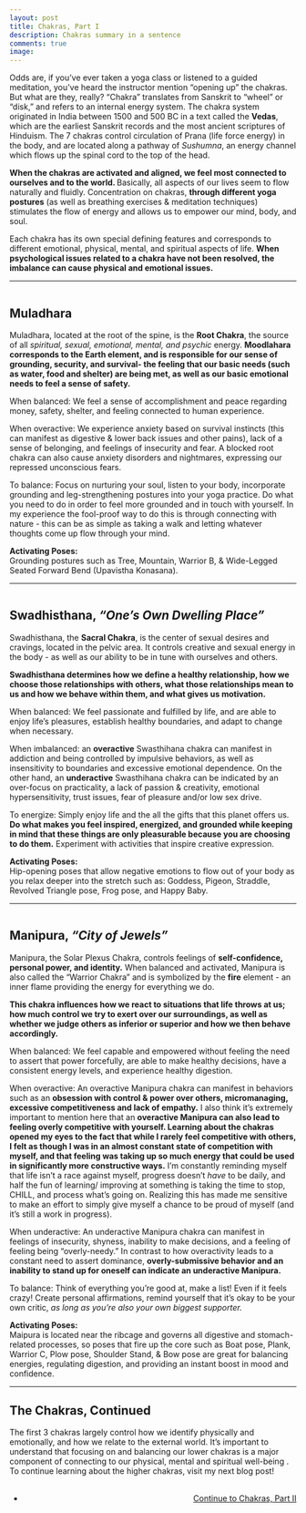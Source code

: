 ```yaml
---
layout: post
title: Chakras, Part I
description: Chakras summary in a sentence
comments: true
image: 
---
```

<div>
    <p>
    Odds are, if you’ve ever taken a yoga class or listened to a guided meditation, you’ve heard the instructor mention “opening up” the chakras. But what are they, really? “Chakra” translates from Sanskrit to “wheel” or “disk,” and refers to an internal energy system. The chakra system originated in India between 1500 and 500 BC in a text called the <b>Vedas</b>, which are the earliest Sanskrit records and the most ancient scriptures of Hinduism. The 7 chakras control circulation of Prana (life force energy) in the body, and are located along a pathway of <i>Sushumna</i>, an energy channel which flows up the spinal cord to the top of the head.
    <p>
    <b>When the chakras are activated and aligned, we feel most connected to ourselves and to the world. </b> Basically, all aspects of our lives seem to flow naturally and fluidly. Concentration on chakras, <b>through different yoga postures</b> (as well as breathing exercises & meditation techniques) stimulates the flow of energy and allows us to empower our mind, body, and soul.
    <p>
    Each chakra has its own special defining features and corresponds to different emotional, physical, mental, and spiritual aspects of life. <b>When psychological issues related to a chakra have not been resolved, the imbalance can cause physical and emotional issues.</b> 
    <hr />

<div>
    <span class="image left"><img src="{% link assets/images/chakras_mudlahara.jpg %}" alt="" /></span>
    <h2>Muladhara</h2>
    <p>
    Muladhara, located at the root of the spine, is the <b>Root Chakra</b>, the source of all <i>spiritual, sexual, emotional, mental, and psychic</i> energy. <b>Moodlahara corresponds to the Earth element, and is responsible for our sense of grounding, security, and survival- the feeling that our basic needs (such as water, food and shelter) are being met, as well as our basic emotional needs to feel a sense of safety.</b>
    <p>
    When balanced: We feel a sense of accomplishment and peace regarding money, safety, shelter, and feeling connected to human experience.
    <p>
    When overactive: We experience anxiety based on survival instincts (this can manifest as digestive & lower back issues and other pains), lack of a sense of belonging, and feelings of insecurity and fear. A blocked root chakra can also cause anxiety disorders and nightmares, expressing our repressed unconscious fears.
    <p>
    To balance: Focus on nurturing your soul, listen to your body, incorporate grounding and leg-strengthening postures into your yoga practice. Do what you need to do in order to feel more grounded and in touch with yourself. In my experience the fool-proof way to do this is through connecting with nature - this can be as simple as taking a walk and letting whatever thoughts come up flow through your mind.
    <p>
    <b>Activating Poses:</b> <br/>
    Grounding postures such as Tree, Mountain, Warrior B, & Wide-Legged Seated Forward Bend (Upavistha Konasana).
    <hr />

<div>
    <span class="image right"><img src="{% link assets/images/chakras_swadhis.jpg %}" alt="" /></span>
    <h2>Swadhisthana, <i>“One’s Own Dwelling Place”</i></h2>
    <p>
    Swadhisthana, the <b>Sacral Chakra</b>, is the center of sexual desires and cravings, located in the pelvic area. It controls creative and sexual energy in the body - as well as our ability to be in tune with ourselves and others. 
    <p>
    <b>Swadhisthana determines how we define a healthy relationship, how we choose those relationships with others, what those relationships mean to us and how we behave within them, and what gives us motivation.</b>
    <p>
    When balanced: We feel passionate and fulfilled by life, and are able to enjoy life’s pleasures, establish healthy boundaries, and adapt to change when necessary. 
    <p>
    When imbalanced: an <b>overactive</b> Swasthihana chakra can manifest in addiction and being controlled by impulsive behaviors, as well as insensitivity to boundaries and excessive emotional dependence. On the other hand, an <b>underactive</b> Swasthihana chakra can be indicated by an over-focus on practicality, a lack of passion & creativity, emotional hypersensitivity, trust issues, fear of pleasure and/or low sex drive.
    <p>
    To energize: Simply enjoy life and the all the gifts that this planet offers us. <b>Do what makes you feel inspired, energized, and grounded while keeping in mind that these things are only pleasurable because you are choosing to do them.</b> Experiment with activities that inspire creative expression.
    <p>
    <b>Activating Poses:</b> <br/>
    Hip-opening poses that allow negative emotions to flow out of your body as you relax deeper into the stretch such as: Goddess, Pigeon, Straddle, Revolved Triangle pose, Frog pose, and Happy Baby.
    <hr />

<div>
    <span class="image left"><img src="{% link assets/images/chakras_manipura.jpg %}" alt="" /></span>
    <h2>Manipura, <i>“City of Jewels”</i></h2>
    <p>
    Manipura, the Solar Plexus Chakra, controls feelings of <b>self-confidence, personal power, and identity.</b> When balanced and activated, Manipura is also called the “Warrior Chakra” and is symbolized by the <b>fire</b> element - an inner flame providing the energy for everything we do.
    <p>
    <b>This chakra influences how we react to situations that life throws at us; how much control we try to exert over our surroundings, as well as whether we judge others as inferior or superior and how we then behave accordingly. </b>
    <p>
    When balanced: We feel capable and empowered without feeling the need to assert that power forcefully, are able to make healthy decisions, have a consistent energy levels, and experience healthy digestion.
    <p>
    When overactive: An overactive Manipura chakra can manifest in behaviors such as an <b>obsession with control & power over others, micromanaging, excessive competitiveness and lack of empathy.</b> I also think it’s extremely important to mention here that an <b>overactive Manipura can also lead to feeling overly competitive with yourself. Learning about the chakras opened my eyes to the fact that while I rarely feel competitive with others, I felt as though I was in an almost constant state of competition with myself, and that feeling was taking up so much energy that could be used in significantly more constructive ways.</b> I’m constantly reminding myself that life isn’t a race against myself, progress doesn’t <i>have</i> to be daily, and half the fun of learning/ improving at something is taking the time to stop, CHILL, and process what’s going on. Realizing this has made me sensitive to make an effort to simply give myself a chance to be proud of myself (and it’s still a work in progress).
    <p>
    When underactive: An underactive Manipura chakra can manifest in feelings of insecurity, shyness, inability to make decisions, and a feeling of feeling being “overly-needy.” In contrast to how overactivity leads to a constant need to assert dominance, <b>overly-submissive behavior and an inability to stand up for oneself can indicate an underactive Manipura.</b>
    <p>
    To balance: Think of everything you’re good at, make a list! Even if it feels crazy! Create personal affirmations, remind yourself that it’s okay to be your own critic, <i>as long as you’re also your own biggest supporter.</i> 
    <p>
    <b>Activating Poses:</b> <br/>
    Maipura is located near the ribcage and governs all digestive and stomach-related processes, so poses that fire up the core such as Boat pose, Plank, Warrior C, Plow pose, Shoulder Stand, & Bow pose are great for balancing energies, regulating digestion, and providing an instant boost in mood and confidence.
    <hr />
<div>
    <h2>The Chakras, Continued</h2>
    <p>
    The first 3 chakras largely control how we identify physically and emotionally, and how we relate to the external world. It’s important to understand that focusing on and balancing our lower chakras is a major component of connecting to our physical, mental and spiritual well-being . To continue learning about the higher chakras, visit my next blog post!
<br />
<br />

<ul class="actions" style="text-align:right">
	<li><a href="{% post_url 2020-07-11-chakras2 %}"  class="button special">Continue to Chakras, Part II</a></li>
</ul>